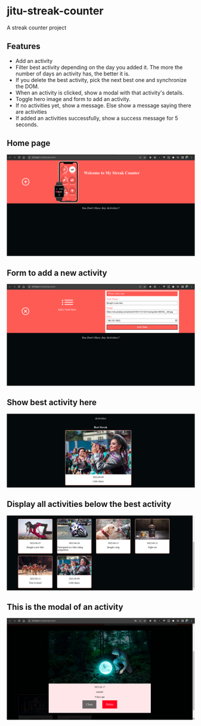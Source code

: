 # jitu-streak-counter
A streak counter project

## Features
- Add an activity
- Filter best activity depending on the day you added it. The more the number of days an activity has, the better it is.
- If you delete the best activity, pick the next best one and synchronize the DOM.
- When an activity is clicked, show a modal with that activity's details.
- Toggle hero image and form to add an activity.
- If no activities yet, show a message. Else show a message saying there are activities
- If added an activities successfully, show a success message for 5 seconds.

## Home page

![Screenshot1](./images/home-page.png)

## Form to add a new activity
![Screenshot1](./images/form-page.png)

## Show best activity here
![Screenshot1](./images/best-streak.png)

## Display all activities below the best activity
![Screenshot1](./images/all-streaks.png)

## This is the modal of an activity
![Screenshot1](./images/modal.png)